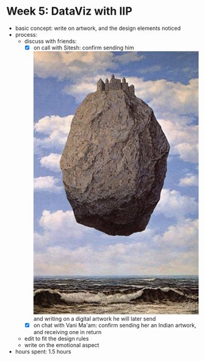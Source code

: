 # Week 5: DataViz with IIP

- basic concept: write on artwork, and the design elements noticed
- process:
  - discuss with friends:
    - [x] on call with Sitesh: confirm sending him ![The Castle of the Pyrenees](2022-08-05-20-26-14.png) and writing on a digital artwork he will later send
    - [x] on chat with Vani Ma'am: confirm sending her an Indian artwork, and receiving one in return
  - edit to fit the design rules
  - write on the emotional aspect 
- hours spent: 1.5 hours